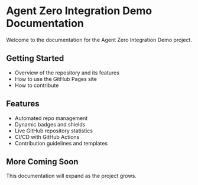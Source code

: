 # Agent Zero Integration Demo Documentation

Welcome to the documentation for the Agent Zero Integration Demo project.

## Getting Started
- Overview of the repository and its features
- How to use the GitHub Pages site
- How to contribute

## Features
- Automated repo management
- Dynamic badges and shields
- Live GitHub repository statistics
- CI/CD with GitHub Actions
- Contribution guidelines and templates

## More Coming Soon
This documentation will expand as the project grows.
